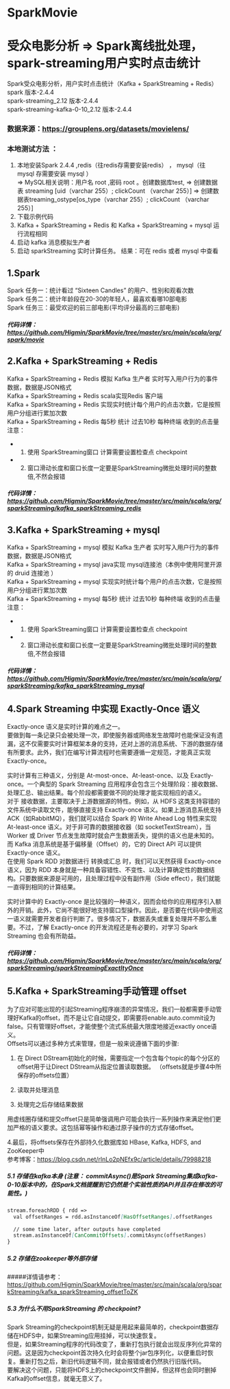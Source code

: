 # SparkMovie 
# 受众电影分析 => Spark离线批处理，spark-streaming用户实时点击统计
Spark受众电影分析，用户实时点击统计（Kafka + SparkStreaming + Redis）  
spark 版本-2.4.4  
spark-streaming_2.12 版本-2.4.4  
spark-streaming-kafka-0-10_2.12 版本-2.4.4  

### 数据来源：https://grouplens.org/datasets/movielens/  
### 本地测试方法 ：  
1. 本地安装Spark 2.4.4 ,redis（往redis存需要安装redis） ， mysql（往 mysql 存需要安装 mysql ）  
  => MySQL相关说明：用户名 root ,密码 root 。创建数据库test,
  => 创建数据表 streaming [uid（varchar 255）; clickCount （varchar 255）] 
  => 创建数据表treaming_ostype[os_type（varchar 255）; clickCount （varchar 255）]
2. 下载示例代码  
3. Kafka + SparkStreaming + Redis 和 Kafka + SparkStreaming + mysql 运行流程相同  
4. 启动 kafka 消息模拟生产者
5. 启动 sparkStreaming 实时计算任务。
结果：可在 redis 或者 mysql 中查看

## 1.Spark
Spark 任务一：统计看过 “Sixteen Candles” 的用户、性别和观看次数  
Spark 任务二：统计年龄段在20-30的年轻人，最喜欢看哪10部电影  
Spark 任务三：最受欢迎的前三部电影(平均评分最高的三部电影)  
##### 代码详情：https://github.com/Higmin/SparkMovie/tree/master/src/main/scala/org/spark/movie

## 2.Kafka + SparkStreaming + Redis
Kafka + SparkStreaming + Redis 模拟 Kafka 生产者 实时写入用户行为的事件数据，数据是JSON格式  
Kafka + SparkStreaming + Redis scala实现Redis 客户端  
Kafka + SparkStreaming + Redis 实现实时统计每个用户的点击次数，它是按照用户分组进行累加次数  
Kafka + SparkStreaming + Redis 每5秒 统计 过去10秒 每种终端 收到的点击量  
注意：
  * 1. 使用 SparkStreaming窗口 计算需要设置检查点 checkpoint
  * 2. 窗口滑动长度和窗口长度一定要是SparkStreaming微批处理时间的整数倍,不然会报错
##### 代码详情：https://github.com/Higmin/SparkMovie/tree/master/src/main/scala/org/sparkStreaming/kafka_sparkStreaming_redis
  
## 3.Kafka + SparkStreaming + mysql
Kafka + SparkStreaming + mysql 模拟 Kafka 生产者 实时写入用户行为的事件数据，数据是JSON格式  
Kafka + SparkStreaming + mysql java实现 mysql连接池（本例中使用阿里开源的 druid 连接池 ）  
Kafka + SparkStreaming + mysql 实现实时统计每个用户的点击次数，它是按照用户分组进行累加次数  
Kafka + SparkStreaming + mysql 每5秒 统计 过去10秒 每种终端 收到的点击量  
注意：
  * 1. 使用 SparkStreaming窗口 计算需要设置检查点 checkpoint
  * 2. 窗口滑动长度和窗口长度一定要是SparkStreaming微批处理时间的整数倍,不然会报错  
##### 代码详情：https://github.com/Higmin/SparkMovie/tree/master/src/main/scala/org/sparkStreaming/kafka_sparkStreaming_mysql

## 4.Spark Streaming 中实现 Exactly-Once 语义
Exactly-once 语义是实时计算的难点之一。  
要做到每一条记录只会被处理一次，即使服务器或网络发生故障时也能保证没有遗漏，这不仅需要实时计算框架本身的支持，还对上游的消息系统、下游的数据存储有所要求。此外，我们在编写计算流程时也需要遵循一定规范，才能真正实现 Exactly-once。  

实时计算有三种语义，分别是 At-most-once、At-least-once、以及 Exactly-once。一个典型的 Spark Streaming 应用程序会包含三个处理阶段：接收数据、处理汇总、输出结果。每个阶段都需要做不同的处理才能实现相应的语义。  
对于 接收数据，主要取决于上游数据源的特性。例如，从 HDFS 这类支持容错的文件系统中读取文件，能够直接支持 Exactly-once 语义。如果上游消息系统支持 ACK（如RabbitMQ），我们就可以结合 Spark 的 Write Ahead Log 特性来实现 At-least-once 语义。对于非可靠的数据接收器（如 socketTextStream），当 Worker 或 Driver 节点发生故障时就会产生数据丢失，提供的语义也是未知的。而 Kafka 消息系统是基于偏移量（Offset）的，它的 Direct API 可以提供 Exactly-once 语义。  
在使用 Spark RDD 对数据进行 转换或汇总 时，我们可以天然获得 Exactly-once 语义，因为 RDD 本身就是一种具备容错性、不变性、以及计算确定性的数据结构。只要数据来源是可用的，且处理过程中没有副作用（Side effect），我们就能一直得到相同的计算结果。  

实时计算中的 Exactly-once 是比较强的一种语义，因而会给你的应用程序引入额外的开销。此外，它尚不能很好地支持窗口型操作。因此，是否要在代码中使用这一语义就需要开发者自行判断了。很多情况下，数据丢失或重复处理并不那么重要。不过，了解 Exactly-once 的开发流程还是有必要的，对学习 Spark Streaming 也会有所助益。  
##### 代码详情：https://github.com/Higmin/SparkMovie/tree/master/src/main/scala/org/sparkStreaming/sparkStreamingExactltyOnce

## 5.Kafka + SparkStreaming手动管理 offset
为了应对可能出现的引起Streaming程序崩溃的异常情况，我们一般都需要手动管理好Kafka的offset，而不是让它自动提交，即需要将enable.auto.commit设为false。只有管理好offset，才能使整个流式系统最大限度地接近exactly once语义。  
Offsets可以通过多种方式来管理，但是一般来说遵循下面的步骤:

1. 在 Direct DStream初始化的时候，需要指定一个包含每个topic的每个分区的offset用于让Direct DStream从指定位置读取数据。
 （offsets就是步骤4中所保存的offsets位置）
2. 读取并处理消息

3. 处理完之后存储结果数据

用虚线圈存储和提交offset只是简单强调用户可能会执行一系列操作来满足他们更加严格的语义要求。这包括幂等操作和通过原子操作的方式存储offset。

4.最后，将offsets保存在外部持久化数据库如 HBase, Kafka, HDFS, and ZooKeeper中    
参考博客：https://blog.csdn.net/rlnLo2pNEfx9c/article/details/79988218  
  ##### 5.1 存储在kafka本身 (注意： commitAsync()是Spark Streaming集成kafka-0-10版本中的，在Spark文档提醒到它仍然是个实验性质的API并且存在修改的可能性。)
```markdown
stream.foreachRDD { rdd =>
  val offsetRanges = rdd.asInstanceOf[HasOffsetRanges].offsetRanges

  // some time later, after outputs have completed
  stream.asInstanceOf[CanCommitOffsets].commitAsync(offsetRanges)
}
```
  ##### 5.2 存储在zookeeper等外部存储  
#####详情请参考：https://github.com/Higmin/SparkMovie/tree/master/src/main/scala/org/sparkStreaming/kafka_sparkStreaming_offsetToZK

  ##### 5.3 为什么不用SparkStreaming 的 checkpoint?  
Spark Streaming的checkpoint机制无疑是用起来最简单的，checkpoint数据存储在HDFS中，如果Streaming应用挂掉，可以快速恢复。  
但是，如果Streaming程序的代码改变了，重新打包执行就会出现反序列化异常的问题。这是因为checkpoint首次持久化时会将整个jar包序列化，以便重启时恢复。重新打包之后，新旧代码逻辑不同，就会报错或者仍然执行旧版代码。  
要解决这个问题，只能将HDFS上的checkpoint文件删掉，但这样也会同时删掉Kafka的offset信息，就毫无意义了。  
